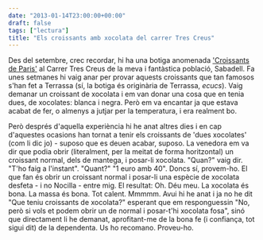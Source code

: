 ```yaml
---
date: "2013-01-14T23:00:00+00:00"
draft: false
tags: ["lectura"]
title: "Els croissants amb xocolata del carrer Tres Creus"
---
```

Des del setembre, crec recordar, hi ha una botiga anomenada ['Croissants de Paris'][1] al Carrer Tres Creus de la meva i fantàstica població, Sabadell. Fa unes setmanes hi vaig anar per provar aquests croissants que tan famosos s'han fet a Terrassa (sí, la botiga és originària de Terrassa, *ecucs*). Vaig demanar un croissant de xocolata i em van donar una cosa que en tenia dues, de xocolates: blanca i negra. Però em va encantar ja que estava acabat de fer, o almenys a jutjar per la temperatura, i era realment bo.

Però després d'aquella experiència hi he anat altres dies i en cap d'aquestes ocasions han tornat a tenir els croissants de 'dues xocolates' (com li dic jo) - suposo que es deuen acabar, suposo. La venedora em va dir que podia obrir (literalment, per la meitat de forma horitzontal) un croissant normal, dels de mantega, i posar-li xocolata. "Quan?" vaig dir. "T'ho faig a l'instant". "Quant?" "1 euro amb 40". Doncs sí, provem-ho. El que fan és obrir un croissant normal i posar-li una espècie de xocolata desfeta - i no Nocilla - entre mig. El resultat: Oh. Déu meu. La xocolata és bona. La massa és bona. Tot calent. Mmmmm. Avui hi he anat i ja no he dit "Que teniu croissants de xocolata?" esperant que em responguessin "No, però si vols et podem obrir un de normal i posar-t'hi xocolata fosa", sinó que directament li he demanat, aprofitant-me de la bona fe (i confiança, tot sigui dit) de la dependenta. Us ho recomano. Proveu-ho.

 [1]: https://foursquare.com/v/croissants-de-paris/50ae3808e4b04c937a500e93